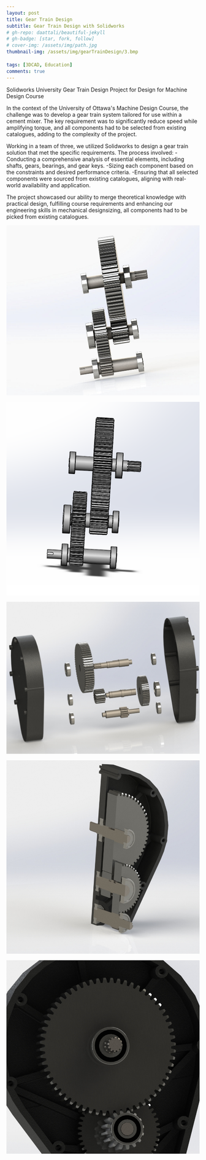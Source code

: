 ```yaml
---
layout: post
title: Gear Train Design
subtitle: Gear Train Design with Solidworks 
# gh-repo: daattali/beautiful-jekyll
# gh-badge: [star, fork, follow]
# cover-img: /assets/img/path.jpg
thumbnail-img: /assets/img/gearTrainDesign/3.bmp

tags: [3DCAD, Education]
comments: true
---
```

Solidworks University Gear Train Design Project for Design for Machine Design Course

In the context of the University of Ottawa's Machine Design Course, the challenge was to develop a gear train system tailored for use within a cement mixer. The key requirement was to significantly reduce speed while amplifying torque, and all components had to be selected from existing catalogues, adding to the complexity of the project.

Working in a team of three, we utilized Solidworks to design a gear train solution that met the specific requirements. The process involved:
-Conducting a comprehensive analysis of essential elements, including shafts, gears, bearings, and gear keys. 
-Sizing each component based on the constraints and desired performance criteria. 
-Ensuring that all selected components were sourced from existing catalogues, aligning with real-world availability and application. 

The project showcased our ability to merge theoretical knowledge with practical design, fulfilling course requirements and enhancing our engineering skills in mechanical designsizing, all components had to be picked from existing catalogues.

![gearTrainDesign](/assets/img/gearTrainDesign/1.bmp)

![gearTrainDesign](/assets/img/gearTrainDesign/2.bmp)

![gearTrainDesign](/assets/img/gearTrainDesign/3.bmp)

![gearTrainDesign](/assets/img/gearTrainDesign/4.bmp)

![gearTrainDesign](/assets/img/gearTrainDesign/5.bmp)
